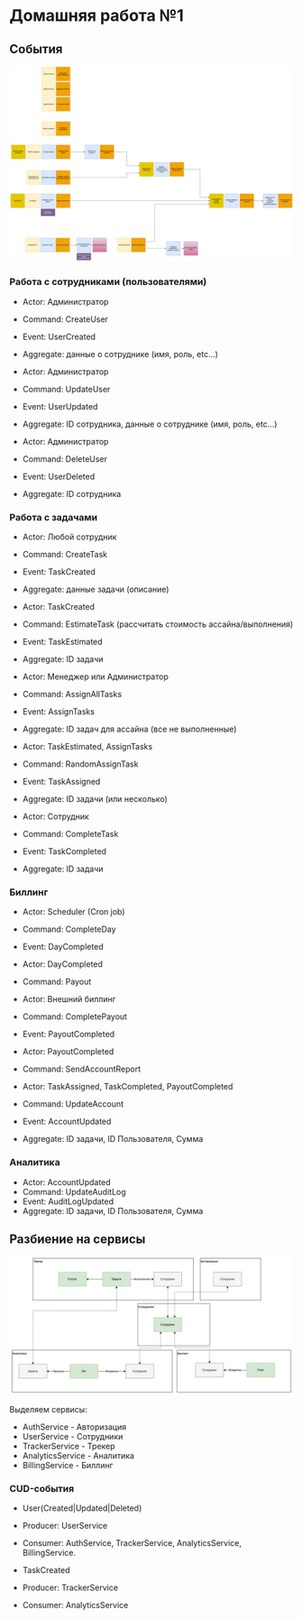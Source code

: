 # Домашняя работа №1

## События

![События](events.png)

### Работа с сотрудниками (пользователями)

- Actor: Администратор
- Command: CreateUser
- Event: UserCreated
- Aggregate: данные о сотруднике (имя, роль, etc...)


- Actor: Администратор
- Command: UpdateUser
- Event: UserUpdated
- Aggregate: ID сотрудника, данные о сотруднике (имя, роль, etc...)


- Actor: Администратор
- Command: DeleteUser
- Event: UserDeleted
- Aggregate: ID сотрудника

### Работа с задачами

- Actor: Любой сотрудник
- Command: CreateTask
- Event: TaskCreated
- Aggregate: данные задачи (описание)


- Actor: TaskCreated
- Command: EstimateTask (расcчитать стоимость ассайна/выполнения)
- Event: TaskEstimated
- Aggregate: ID задачи


- Actor: Менеджер или Администратор
- Command: AssignAllTasks
- Event: AssignTasks
- Aggregate: ID задач для ассайна (все не выполненные)


- Actor: TaskEstimated, AssignTasks
- Command: RandomAssignTask
- Event: TaskAssigned
- Aggregate: ID задачи (или несколько)


- Actor: Сотрудник
- Command: CompleteTask
- Event: TaskCompleted
- Aggregate: ID задачи

### Биллинг

- Actor: Scheduler (Cron job)
- Command: CompleteDay
- Event: DayCompleted


- Actor: DayCompleted
- Command: Payout

- Actor: Внешний биллинг
- Command: CompletePayout
- Event: PayoutCompleted


- Actor: PayoutCompleted
- Command: SendAccountReport


- Actor: TaskAssigned, TaskCompleted, PayoutCompleted
- Command: UpdateAccount
- Event: AccountUpdated
- Aggregate: ID задачи, ID Пользователя, Сумма

### Аналитика

- Actor: AccountUpdated
- Command: UpdateAuditLog
- Event: AuditLogUpdated
- Aggregate: ID задачи, ID Пользователя, Сумма


## Разбиение на сервисы

![Сервисы](services.png)

Выделяем сервисы:
 - AuthService - Авторизация
 - UserService - Сотрудники
 - TrackerService - Трекер
 - AnalyticsService - Аналитика
 - BillingService - Биллинг

### CUD-события

 - User(Created|Updated|Deleted)
 - Producer: UserService
 - Consumer: AuthService, TrackerService, AnalyticsService, BillingService. 


 - TaskCreated
 - Producer: TrackerService
 - Consumer: AnalyticsService
